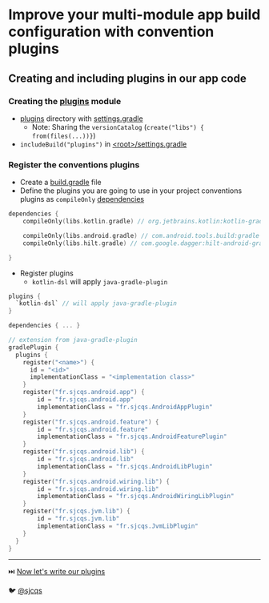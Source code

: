 # Improve your multi-module app build configuration with convention plugins
## Creating and including plugins in our app code

### Creating the [plugins](../wordle-android/plugins) module

- [plugins](../wordle-android/plugins) directory with [settings.gradle](../wordle-android/plugins/settings.gradle.kts)
  - Note: Sharing the `versionCatalog` (`create("libs") { from(files(...))}`)
- `includeBuild("plugins")` in [\<root\>/settings.gradle](../wordle-android/settings.gradle.kts)

### Register the conventions plugins
- Create a [build.gradle](../wordle-android/plugins/build.gradle.kts) file
- Define the plugins you are going to use in your project conventions plugins as `compileOnly` [dependencies](../wordle-android/gradle/libs.versions.toml)
``` kotlin
dependencies {
    compileOnly(libs.kotlin.gradle) // org.jetbrains.kotlin:kotlin-gradle-plugin

    compileOnly(libs.android.gradle) // com.android.tools.build:gradle
    compileOnly(libs.hilt.gradle) // com.google.dagger:hilt-android-gradle-plugin

}
```
- Register plugins
  - `kotlin-dsl` will apply `java-gradle-plugin`
``` kotlin
plugins {
  `kotlin-dsl` // will apply java-gradle-plugin
}

dependencies { ... }

// extension from java-gradle-plugin
gradlePlugin {
  plugins {
    register("<name>") {
      id = "<id>"
      implementationClass = "<implementation class>"
    }
    register("fr.sjcqs.android.app") {
        id = "fr.sjcqs.android.app"
        implementationClass = "fr.sjcqs.AndroidAppPlugin"
    }
    register("fr.sjcqs.android.feature") {
        id = "fr.sjcqs.android.feature"
        implementationClass = "fr.sjcqs.AndroidFeaturePlugin"
    }
    register("fr.sjcqs.android.lib") {
        id = "fr.sjcqs.android.lib"
        implementationClass = "fr.sjcqs.AndroidLibPlugin"
    }
    register("fr.sjcqs.android.wiring.lib") {
        id = "fr.sjcqs.android.wiring.lib"
        implementationClass = "fr.sjcqs.AndroidWiringLibPlugin"
    }
    register("fr.sjcqs.jvm.lib") {
        id = "fr.sjcqs.jvm.lib"
        implementationClass = "fr.sjcqs.JvmLibPlugin"
    }
  }
}
```

---
⏭️ [Now let's write our plugins](4-writing-plugin.md)

🐦 [@sjcqs](https://twitter.com/sjcqs)